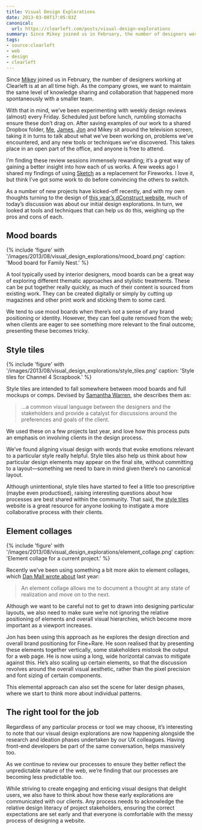 ```yaml
---
title: Visual Design Explorations
date: 2013-03-08T17:05:03Z
canonical:
  url: https://clearleft.com/posts/visual-design-explorations
summary: Since Mikey joined us in February, the number of designers working at Clearleft is at an all time high. As the company grows, we want to maintain the same level of knowledge sharing and collaboration that happened more spontaneously with a smaller team.
tags:
- source:clearleft
- web
- design
- clearleft
---
```

Since [Mikey][1] joined us in February, the number of designers working at Clearleft is at an all time high. As the company grows, we want to maintain the same level of knowledge sharing and collaboration that happened more spontaneously with a smaller team.

With that in mind, we’ve been experimenting with weekly design reviews (almost) every Friday. Scheduled just before lunch, rumbling stomachs ensure these don’t drag on. After saving examples of our work to a shared Dropbox folder, [Me][2], [James][3], [Jon][4] and Mikey sit around the television screen, taking it in turns to talk about what we’ve been working on, problems we’ve encountered, and any new tools or techniques we’ve discovered. This takes place in an open part of the office, and anyone is free to attend.

I’m finding these review sessions immensely rewarding; it’s a great way of gaining a better insight into how each of us works. A few weeks ago I shared my findings of using [Sketch][5] as a replacement for Fireworks. I love it, but think I’ve got some work to do before convincing the others to switch.

As a number of new projects have kicked-off recently, and with my own thoughts turning to the design of [this year’s dConstruct website][6], much of today’s discussion was about our initial design explorations. In turn, we looked at tools and techniques that can help us do this, weighing up the pros and cons of each.

## Mood boards

{% include 'figure' with '/images/2013/08/visual_design_explorations/mood_board.png'
  caption: 'Mood board for Family Nest.'
%}

A tool typically used by interior designers, mood boards can be a great way of exploring different thematic approaches and stylistic treatments. These can be put together really quickly, as much of their content is sourced from existing work. They can be created digitally or simply by cutting up magazines and other print work and sticking them to some card.

We tend to use mood boards when there’s not a sense of any brand positioning or identity. However, they can feel quite removed from the web; when clients are eager to see something more relevant to the final outcome, presenting these becomes tricky.

## Style tiles

{% include 'figure' with '/images/2013/08/visual_design_explorations/style_tiles.png'
  caption: 'Style tiles for Channel 4 Scrapbook.'
%}

Style tiles are intended to fall somewhere between mood boards and full mockups or comps. Devised by [Samantha Warren][7], she describes them as:

> …a common visual language between the designers and the stakeholders and provide a catalyst for discussions around the preferences and goals of the client.

We used these on a few projects last year, and love how this process puts an emphasis on involving clients in the design process.

We’ve found aligning visual design with words that evoke emotions relevant to a particular style really helpful. Style tiles also help us think about how particular design elements may appear on the final site, without committing to a layout—something we need to bare in mind given there’s no canonical layout.

Although unintentional, style tiles have started to feel a little too prescriptive (maybe even productised), raising interesting questions about how processes are best shared within the community. That said, the [style tiles][8] website is a great resource for anyone looking to instigate a more collaborative process with their clients.

## Element collages

{% include 'figure' with '/images/2013/08/visual_design_explorations/element_collage.png'
  caption: 'Element collage for a current project.'
%}

Recently we’ve been using something a bit more akin to element collages, which [Dan Mall wrote about][9] last year:

> An element collage allows me to document a thought at any state of realization and move on to the next.

Although we want to be careful not to get to drawn into designing particular layouts, we also need to make sure we’re not ignoring the relative positioning of elements and overall visual hierarchies, which become more important as a viewport increases.

Jon has been using this approach as he explores the design direction and overall brand positioning for Fine+Rare. He soon realised that by presenting these elements together vertically, some stakeholders mistook the output for a web page. He is now using a long, wide horizontal canvas to mitigate against this. He’s also scaling up certain elements, so that the discussion revolves around the overall visual aesthetic, rather than the pixel precision and font sizing of certain components.

This elemental approach can also set the scene for later design phases, where we start to think more about individual patterns.

## The right tool for the job

Regardless of any particular process or tool we may choose, it’s interesting to note that our visual design explorations are now happening alongside the research and ideation phases undertaken by our UX colleagues. Having front-end developers be part of the same conversation, helps massively too.

As we continue to review our processes to ensure they better reflect the unpredictable nature of the web, we’re finding that our processes are becoming less predictable too.

While striving to create engaging and enticing visual designs that delight users, we also have to think about how these early explorations are communicated with our clients. Any process needs to acknowledge the relative design literacy of project stakeholders, ensuring the correct expectations are set early and that everyone is comfortable with the messy process of designing a website.

[1]: http://www.mikeallan.me/
[2]: http://clearleft.com/is/paul-lloyd
[3]: http://clearleft.com/is/james-bates
[4]: http://clearleft.com/is/jon-aizlewood
[5]: http://www.bohemiancoding.com/sketch/
[6]: http://2013.dconstruct.org/
[7]: http://badassideas.com/
[8]: http://styletil.es/
[9]: http://danielmall.com/articles/rif-element-collages/
